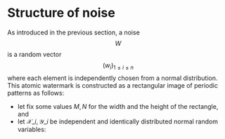 # Structure of noise

As introduced in the previous section, a noise $$W$$ is a random vector $$\left(w_i\right)_{1 \leq i \leq n}$$ where each element is independently chosen from a normal distribution. This atomic watermark is constructed as a rectangular image of periodic patterns as follows:

* let fix some values $M,N$ for the width and the height of the rectangle, and
* let $\mathcal{X}\_i, \mathcal{Y}\_i$ be independent and identically distributed normal random variables:
